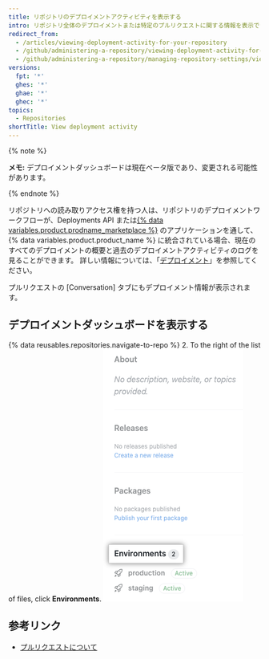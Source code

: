 ```yaml
---
title: リポジトリのデプロイメントアクティビティを表示する
intro: リポジトリ全体のデプロイメントまたは特定のプルリクエストに関する情報を表示できます。
redirect_from:
  - /articles/viewing-deployment-activity-for-your-repository
  - /github/administering-a-repository/viewing-deployment-activity-for-your-repository
  - /github/administering-a-repository/managing-repository-settings/viewing-deployment-activity-for-your-repository
versions:
  fpt: '*'
  ghes: '*'
  ghae: '*'
  ghec: '*'
topics:
  - Repositories
shortTitle: View deployment activity
---
```


{% note %}

**メモ:** デプロイメントダッシュボードは現在ベータ版であり、変更される可能性があります。

{% endnote %}

リポジトリへの読み取りアクセス権を持つ人は、リポジトリのデプロイメントワークフローが、Deployments API または[{% data variables.product.prodname_marketplace %}](https://github.com/marketplace/category/deployment) のアプリケーションを通して、{% data variables.product.product_name %} に統合されている場合、現在のすべてのデプロイメントの概要と過去のデプロイメントアクティビティのログを見ることができます。 詳しい情報については、「[デプロイメント](/rest/reference/repos#deployments)」を参照してください。

プルリクエストの [Conversation] タブにもデプロイメント情報が表示されます。

## デプロイメントダッシュボードを表示する

{% data reusables.repositories.navigate-to-repo %}
2. To the right of the list of files, click **Environments**. ![Environments on the right of the repository page](/assets/images/help/repository/environments.png)

## 参考リンク
 - [プルリクエストについて](/articles/about-pull-requests)
